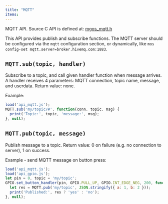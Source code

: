 ```yaml
---
title: "MQTT"
items:
---
```


MQTT API. Source C API is defined at:
[mgos_mqtt.h](https://github.com/cesanta/mongoose-os/blob/master/fw/src/mgos_mqtt.h)

This API provides publish and subscribe functions. The MQTT server should
be configured via the `mqtt` configuration section, or dynamically, like
`mos config-set mqtt.server=broker.hivemq.com:1883`.



## **`MQTT.sub(topic, handler)`**
Subscribe to a topic, and call given handler function when message arrives.
A handler receives 4 parameters: MQTT connection, topic name,
message, and userdata.
Return value: none.

Example:
```javascript
load('api_mqtt.js');
MQTT.sub('my/topic/#', function(conn, topic, msg) {
  print('Topic:', topic, 'message:', msg);
}, null);
```



## **`MQTT.pub(topic, message)`**
Publish message to a topic. Return value:
0 on failure (e.g. no connection to server), 1 on success.

Example - send MQTT message on button press:
```javascript
load('api_mqtt.js');
load('api_gpio.js');
let pin = 0, topic = 'my/topic';
GPIO.set_button_handler(pin, GPIO.PULL_UP, GPIO.INT_EDGE_NEG, 200, function() {
  let res = MQTT.pub('my/topic', JSON.stringify({ a: 1, b: 2 }));
  print('Published:', res ? 'yes' : 'no');
}, null);
```

